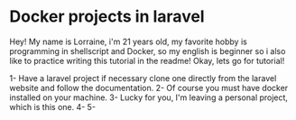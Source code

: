 # Docker projects in laravel

Hey! My name is Lorraine, i'm 21 years old, my favorite hobby is programming in shellscript and Docker, so my english is beginner so i also like to practice writing this tutorial in the readme! Okay, lets go for tutorial!

1- Have a laravel project if necessary clone one directly from the laravel website and follow the documentation.
2- Of course you must have docker installed on your machine.
3- Lucky for you, I'm leaving a personal project, which is this one.
4- 
5- 
